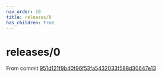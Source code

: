 ```yaml
---
nav_order: 10
title: releases/0
has_children: true
---
```

# releases/0

From commit [951d121f9b40f96f53fa5432033f588d30647e13](https://github.com/esdmr/template/commit/951d121f9b40f96f53fa5432033f588d30647e13)
